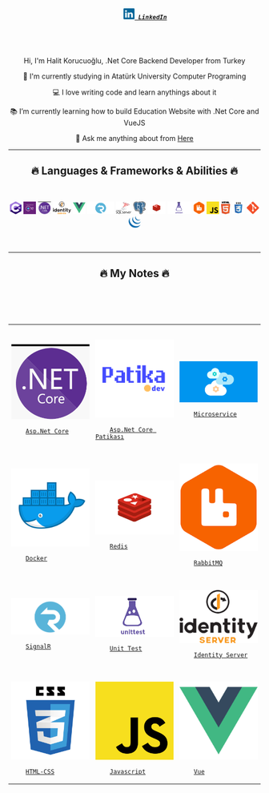   <h5 align="center">
    <code>
      <a href="https://www.linkedin.com/in/abdullah-halit-korucuo%C4%9Flu-4578a219b/" target="blank" title="LinkedIn Profile"><img width="22" src="https://raw.githubusercontent.com/korucuoglu/korucuoglu/main/images/linkedin.svg"> LinkedIn</a>
    </code>
  </h5>

  <br>
  <div align="center">
    <p>Hi, I'm Halit Korucuoğlu, .Net Core Backend Developer from Turkey</p>
    <p>🔬 I'm currently studying in Atatürk University Computer Programing</p>
    <p>💻 I love writing code and learn anythings about it
    </p>
    <p>📚 I’m currently learning how to build Education Website with .Net Core and VueJS </p>
   <p>
    💬 Ask me anything about from <a href="https://github.com/korucuoglu/korucuoglu/issues" title="Issues">Here</a> </p>
  </div>

  <hr>
  <h2 align="center">🔥 Languages & Frameworks & Abilities 🔥</h2>
  <br>
  <p align="center">
     <code><img title="C#" height="25" src="https://raw.githubusercontent.com/korucuoglu/korucuoglu/main/images/c-sharp.png"></code>
     <code><img title="Entity Framework" height="25" src="https://raw.githubusercontent.com/korucuoglu/korucuoglu/main/images/ef-core.png"></code>
     <code><img title=".Net Core" height="25" src="https://raw.githubusercontent.com/korucuoglu/korucuoglu/main/images/dotnet-core.png"></code>
     <code><img title="Identity Server" height="25" src="https://raw.githubusercontent.com/korucuoglu/korucuoglu/main/images/identity-server.png"></code>
     <code><img title="VueJs" height="25" src="https://raw.githubusercontent.com/korucuoglu/korucuoglu/main/images/vue.png"></code>
     <code><img title="SignalR" height="25" src="https://raw.githubusercontent.com/korucuoglu/korucuoglu/main/images/signalr.png"></code>
     <code><img title="MSSQL" height="25" src="https://raw.githubusercontent.com/korucuoglu/korucuoglu/main/images/mssql.png"></code>
     <code><img title="Postgres" height="25" src="https://raw.githubusercontent.com/korucuoglu/korucuoglu/main/images/postgres.png"></code>
     <code><img title="Redis" height="25" src="https://raw.githubusercontent.com/korucuoglu/korucuoglu/main/images/redis.png"></code>
     <code><img title="Unit Test" height="25" src="https://raw.githubusercontent.com/korucuoglu/korucuoglu/main/images/unit-test.png"></code>
     <code><img title="RabbitMQ" height="25" src="https://raw.githubusercontent.com/korucuoglu/korucuoglu/main/images/rabbitmq.png"></code>
     <code><img title="Javascript" height="25" src="https://raw.githubusercontent.com/korucuoglu/korucuoglu/main/images/javascript.svg"></code>
     <code><img title="HTML5" height="25" src="https://raw.githubusercontent.com/korucuoglu/korucuoglu/main/images/html5.svg"></code>
     <code><img title="CSS" height="25" src="https://raw.githubusercontent.com/korucuoglu/korucuoglu/main/images/css.svg"></code>
     <code><img title="Git" height="25" src="https://raw.githubusercontent.com/korucuoglu/korucuoglu/main/images/git-original.svg"></code>
     <code><img title="JQuery" height="25" src="https://raw.githubusercontent.com/korucuoglu/korucuoglu/main/images/jquery-original.svg"></code>
    
  </p>
  <br>
  <hr>
  <h2 align="center">🔥 My Notes 🔥</h2>

<code>
<div>
<table>
  <tr width="100%">
    <td width= 33%>
    <img src="https://raw.githubusercontent.com/korucuoglu/korucuoglu/main/images/dotnet-core.png" width="100%"><br>
    <a href="https://drive.google.com/file/d/12p4UyUdtLoz0vHDqmwl0z44jkVdyiprX/view" target="_blank">Asp.Net Core</a>
    </td>
    <td width="33%">
    <img src="https://raw.githubusercontent.com/korucuoglu/korucuoglu/main/images/patika.png" width="100%"><br>
    <a href="https://drive.google.com/file/d/19gfgNxv8EGWdkLs38_E8Po5fus9ImQqQ/view" target="blank">Asp.Net Core Patikası</a>
    </td>
    <td width=33%>
    <img src="https://raw.githubusercontent.com/korucuoglu/korucuoglu/main/images/microservice.jpg" width="100%"><br>
    <a href="https://drive.google.com/file/d/18I9NpnZXm_IknSZye7BJm8P5zgupZPpa/view" target="blank">Microservice</a>
  </tr>

   <tr width="100%">
    <td width= 33%>
    <img src="https://raw.githubusercontent.com/korucuoglu/korucuoglu/main/images/docker.png" width="100%"><br>
    <a href="https://drive.google.com/file/d/15PD9wrxOsnxXRaHbtoOwXP81i1GNbnEY/view" target="blank">Docker</a>
    </td>
    <td width="33%">
    <img src="https://raw.githubusercontent.com/korucuoglu/korucuoglu/main/images/redis.png" width="100%"><br>
    <a href="https://drive.google.com/file/d/15PD9wrxOsnxXRaHbtoOwXP81i1GNbnEY/view" target="blank">Redis</a>
    </td>
    <td width=33%>
    <img src="https://raw.githubusercontent.com/korucuoglu/korucuoglu/main/images/rabbitmq.png" width="100%"><br>
    <a href="https://drive.google.com/file/d/1RwmsyIuT3riC7sCovGcd827pK2-uNUVV/view" target="blank">RabbitMQ</a>
  </tr>

  <tr width="100%">
    <td width= 33%>
    <img src="https://raw.githubusercontent.com/korucuoglu/korucuoglu/main/images/signalr.png" width="100%"><br>
    <a href="https://drive.google.com/file/d/1Bg3-tV4vMRJn4-u9slbLKHIJAP0gtM8b/view" target="blank">SignalR</a>
    </td>
    <td width="33%">
    <img src="https://raw.githubusercontent.com/korucuoglu/korucuoglu/main/images/unit-test.png" width="100%"><br>
    <a href="https://drive.google.com/file/d/1UjY5WV8qKcpcsgKMcaYjmqsCPy7boSgy/view" target="blank">Unit Test</a>
    </td>
    <td width=33%>
    <img src="https://raw.githubusercontent.com/korucuoglu/korucuoglu/main/images/identity-server.png" width="100%"><br>
    <a href="https://drive.google.com/file/d/12hZfDabcUWNzgJYAppVdTWUoeuDJOOl4/view" target="blank">Identity Server</a>
  </tr>

  <tr width="100%">
    <td width= 33%>
    <img src="https://raw.githubusercontent.com/korucuoglu/korucuoglu/main/images/css.svg" width="100%"><br>
    <a href="https://drive.google.com/file/d/15agRhvRSZNx_dtfIPS5fLmiqls0T0s-m/view" target="blank">HTML-CSS</a>
    </td>
    <td width="33%">
    <img src="https://raw.githubusercontent.com/korucuoglu/korucuoglu/main/images/javascript.svg" width="100%"><br>
    <a href="https://drive.google.com/file/d/176f6H7Ls0CGqXQHX1mBtcs9u7EjfVd1r/view" target="blank">Javascript</a>
    </td>
    <td width=33%>
    <img src="https://raw.githubusercontent.com/korucuoglu/korucuoglu/main/images/vue.png" width="100%"><br>
    <a href="https://drive.google.com/file/d/156xDOTzgkMl2JhuY-3pbnN6I9qJXo2aB/view" target="blank">Vue</a>
  </tr>
</table>

</div>

</code>
